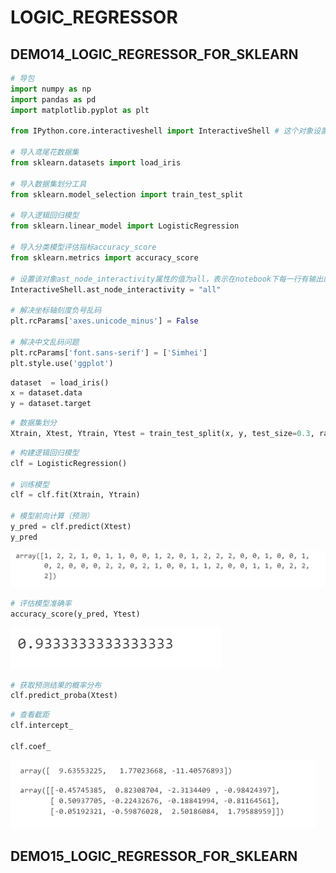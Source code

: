 # LOGIC_REGRESSOR

## DEMO14_LOGIC_REGRESSOR_FOR_SKLEARN

```python
# 导包
import numpy as np
import pandas as pd
import matplotlib.pyplot as plt

from IPython.core.interactiveshell import InteractiveShell # 这个对象设置所有行全部输出

# 导入鸢尾花数据集
from sklearn.datasets import load_iris

# 导入数据集划分工具
from sklearn.model_selection import train_test_split

# 导入逻辑回归模型
from sklearn.linear_model import LogisticRegression

# 导入分类模型评估指标accuracy_score
from sklearn.metrics import accuracy_score

# 设置该对象ast_node_interactivity属性的值为all，表示在notebook下每一行有输出的代码全部输出运算结果
InteractiveShell.ast_node_interactivity = "all"

# 解决坐标轴刻度负号乱码
plt.rcParams['axes.unicode_minus'] = False

# 解决中文乱码问题
plt.rcParams['font.sans-serif'] = ['Simhei']
plt.style.use('ggplot')
```

```python
dataset  = load_iris()
x = dataset.data
y = dataset.target
```

```python
# 数据集划分
Xtrain, Xtest, Ytrain, Ytest = train_test_split(x, y, test_size=0.3, random_state=123)
```

```python
# 构建逻辑回归模型
clf = LogisticRegression()

# 训练模型
clf = clf.fit(Xtrain, Ytrain)

# 模型前向计算（预测）
y_pred = clf.predict(Xtest)
y_pred
```

<img src="img/image-20240407155002953.png" alt="image-20240407155002953" style="zoom:50%;" />

```python
# 评估模型准确率
accuracy_score(y_pred, Ytest)
```

![image-20240407155027059](img/image-20240407155027059.png)

```python
# 获取预测结果的概率分布
clf.predict_proba(Xtest)
```

```python
# 查看截距
clf.intercept_

clf.coef_
```

<img src="img/image-20240407155053917.png" alt="image-20240407155053917" style="zoom:50%;" />

## DEMO15_LOGIC_REGRESSOR_FOR_SKLEARN
